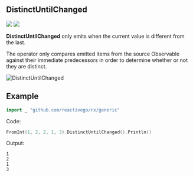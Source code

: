 ## DistinctUntilChanged

[![](../../../assets/godev.svg?raw=true)](https://pkg.go.dev/github.com/reactivego/rx/test/DistinctUntilChanged#section-documentation)
[![](../../../assets/rx.svg?raw=true)](http://reactivex.io/documentation/operators/distinct.html)

**DistinctUntilChanged** only emits when the current value is different from the last.

The operator only compares emitted items from the source Observable against their immediate
predecessors in order to determine whether or not they are distinct.

![DistinctUntilChanged](../../../assets/DistinctUntilChanged.svg?raw=true)

## Example
```go
import _ "github.com/reactivego/rx/generic"
```
Code:
```go
FromInt(1, 2, 2, 1, 3).DistinctUntilChanged().Println()
```
Output:
```
1
2
1
3
```
